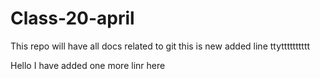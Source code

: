 # Class-20-april
This repo will have all docs related to git
this is new added line
ttytttttttttt



Hello I have added one more linr here
